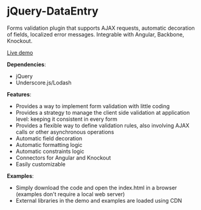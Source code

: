 # jQuery-DataEntry
Forms validation plugin that supports AJAX requests, automatic decoration of fields, localized error messages. Integrable with Angular, Backbone, Knockout.

[Live demo](http://ugrose.com/content/demos/jqdataentry/index.html)

**Dependencies**:
- jQuery
- Underscore.js/Lodash

**Features**:
- Provides a way to implement form validation with little coding
- Provides a strategy to manage the client side validation at application level: keeping it consistent in every form
- Provides a flexible way to define validation rules, also involving AJAX calls or other asynchronous operations
- Automatic field decoration
- Automatic formatting logic
- Automatic constraints logic
- Connectors for Angular and Knockout
- Easily customizable

**Examples**:
- Simply download the code and open the index.html in a browser (examples don't require a local web server)
- External libraries in the demo and examples are loaded using CDN



